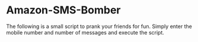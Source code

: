 # Amazon-SMS-Bomber
The following is a small script to prank your friends for fun. Simply enter the mobile number and number of messages and execute the script.
